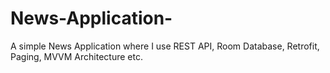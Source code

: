 # News-Application-
A simple News Application where I use REST API, Room Database, Retrofit, Paging, MVVM Architecture etc.
